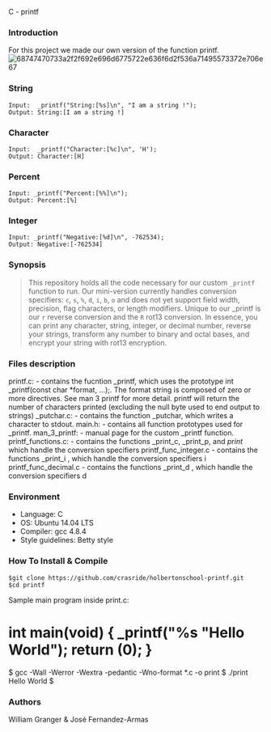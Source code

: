 C - printf
### Introduction

For this project we made our own version of the function printf.
![68747470733a2f2f692e696d6775722e636f6d2f536a71495573372e706e67](https://user-images.githubusercontent.com/105505927/178279750-67811154-48ec-4467-9dc4-e89813768989.png)

### String
    Input:  _printf("String:[%s]\n", "I am a string !");
    Output: String:[I am a string !]
### Character
    Input:  _printf("Character:[%c]\n", 'H');
    Output: Character:[H]
### Percent
    Input: _printf("Percent:[%%]\n");
    Output: Percent:[%]
### Integer
    Input: _printf("Negative:[%d]\n", -762534);
    Output: Negative:[-762534]
    
### Synopsis
> This repository holds all the code necessary for our custom ```_printf```
> function to run. Our mini-version currently handles conversion specifiers:
> ```c```, ```s```, ```%```, ```d```, ```i```, ```b```, ```o``` and does not yet
> support field width, precision, flag characters, or length modifiers. Unique to our _printf is our ```r```
> reverse conversion and the ```R``` rot13 conversion. In essence, you can
> print any character, string, integer, or decimal number, reverse your strings, 
> transform any number to binary and octal bases, and encrypt your string with rot13 encryption. 


### Files description
 printf.c: - contains the fucntion _printf, which uses the prototype int _printf(const char *format, ...);. The format string is composed of zero or more directives.
    See man 3 printf for more detail. printf will return the number of characters printed (excluding the null byte used to end output to strings)
    _putchar.c: - contains the function _putchar, which writes a character to stdout.
    main.h: - contains all function prototypes used for _printf.
    man_3_printf: - manual page for the custom _printf function.
    printf_functions.c: - contains the functions _print_c, _print_p, and _print_ which handle the conversion specifiers
    printf_func_integer.c - contains the functions _print_i , which handle the conversion specifiers i
    printf_func_decimal.c - contains the functions _print_d , which handle the conversion specifiers d


### Environment
* Language: C
* OS: Ubuntu 14.04 LTS
* Compiler: gcc 4.8.4
* Style guidelines: Betty style

### How To Install & Compile
```
$git clone https://github.com/crasride/holbertonschool-printf.git
$cd printf
```
Sample main program inside print.c:

int main(void)
{
	_printf("%s "Hello World");
	return (0);
}
====================================
$ gcc -Wall -Werror -Wextra -pedantic -Wno-format *.c -o print
$ ./print
Hello World
$


### Authors
William Granger & José Fernandez-Armas
